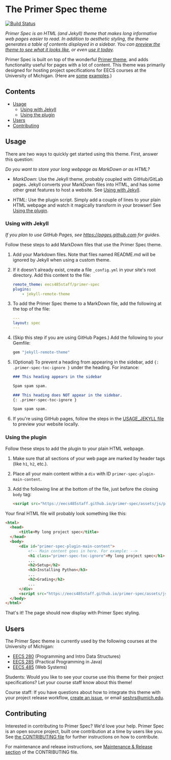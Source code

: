 # The Primer Spec theme

[![Build Status](https://travis-ci.com/eecs485staff/primer-spec.svg?branch=master)](https://travis-ci.com/eecs485staff/primer-spec)

*Primer Spec is an HTML (and Jekyll) theme that makes long informative web pages easier to read. In addition to aesthetic styling, the theme generates a table of contents displayed in a sidebar. You can [preview the theme to see what it looks like](http://eecs485staff.github.io/primer-spec), or even [use it today](#usage).*

Primer Spec is built on top of the wonderful [Primer theme](https://github.com/pages-themes/primer), and adds functionality useful for pages with a lot of content. This theme was primarily designed for hosting project specifications for EECS courses at the University of Michigan. (Here are [some](https://eecs485staff.github.io/p1-insta485-static/) [examples](https://eecs280staff.github.io/p1-stats/).)

## Contents
- [Usage](#usage)
  - [Using with Jekyll](#using-with-jekyll)
  - [Using the plugin](#using-the-plugin)
- [Users](#users)
- [Contributing](#contributing)

## Usage
There are two ways to quickly get started using this theme. First, answer this question:

*Do you want to store your long webpage as MarkDown or as HTML?*

- *MarkDown*:
  Use the Jekyll theme, probably coupled with GitHub/GitLab pages. Jekyll converts your MarkDown files into HTML, and has some other great features to host a website. See [Using with Jekyll](#using-with-jekyll).

- *HTML*:
  Use the plugin script. Simply add a couple of lines to your plain HTML webpage and watch it magically transform in your browser! See [Using the plugin](#using-the-plugin).


### Using with Jekyll
*If you plan to use GitHub Pages, see https://pages.github.com for guides.*

Follow these steps to add MarkDown files that use the Primer Spec theme.

1. Add your Markdown files. Note that files named README.md will be ignored by Jekyll when using a custom theme.

2. If it doesn't already exist, create a file `_config.yml` in your site's root directory. Add this content to the file:

    ```yml
    remote_theme: eecs485staff/primer-spec
    plugins:
        - jekyll-remote-theme
    ```

3. To add the Primer Spec theme to a MarkDown file, add the following at the top of the file:

    ```yml
    ---
    layout: spec
    ---
    ```

4. (Skip this step if you are using GitHub Pages.) Add the following to your Gemfile:

    ```ruby
    gem "jekyll-remote-theme"
    ```

5. (Optional) To prevent a heading from appearing in the sidebar, add `{: .primer-spec-toc-ignore }` under the heading. For instance:

    ```markdown
    ### This heading appears in the sidebar
    
    Spam spam spam.

    ### This heading does NOT appear in the sidebar.
    {: .primer-spec-toc-ignore }

    Spam spam spam.
    ```

6. If you're using GitHub pages, follow the steps in the [USAGE_JEKYLL file](docs/USAGE_JEKYLL.md#Previewing-GitHub-Pages-locally) to preview your website locally.


### Using the plugin
Follow these steps to add the plugin to your plain HTML webpage.

1. Make sure that all sections of your web page are marked by header tags (like `h1`, `h2`, etc.).

2. Place all your main content within a `div` with ID `primer-spec-plugin-main-content`.

3. Add the following line at the bottom of the file, just before the closing `body` tag:

    ```html
    <script src="https://eecs485staff.github.io/primer-spec/assets/js/primer_spec_plugin.min.js" crossorigin="anonymous"></script>
    ```

Your final HTML file will probably look something like this:

```html
<html>
  <head>
      <title>My long project spec</title>
  </head>
  <body>
      <div id="primer-spec-plugin-main-content">
          <!-- Main content goes in here. For example: -->
          <h1 class="primer-spec-toc-ignore">My long project spec</h1>
          ...
          <h2>Setup</h2>
          <h3>Installing Python</h3>
          ...
          <h2>Grading</h2>
          ...
      </div>
      <script src="https://eecs485staff.github.io/primer-spec/assets/js/primer_spec_plugin.min.js" crossorigin="anonymous"></script>
  </body>
</html>
```

That's it! The page should now display with Primer Spec styling.

## Users

The Primer Spec theme is currently used by the following courses at the University of Michigan:
- [EECS 280](https://eecs280staff.github.io/eecs280.org/) (Programming and Intro Data Structures)
- [EECS 285](https://eecs285.github.io/eecs285.org/) (Practical Programming in Java)
- [EECS 485](https://eecs485staff.github.io/eecs485.org/) (Web Systems)

Students: Would you like to see your course use this theme for their project specifications? Let your course staff know about this theme!

Course staff: If you have questions about how to integrate this theme with your project release workflow, [create an issue](https://github.com/eecs485staff/primer-spec/issues/), or email [seshrs@umich.edu](mailto:seshrs@umich.edu).

## Contributing

Interested in contributing to Primer Spec? We'd love your help. Primer Spec is an open source project, built one contribution at a time by users like you. See [the CONTRIBUTING file](docs/CONTRIBUTING.md) for further instructions on how to contribute.

For maintenance and release instructions, see [Maintenance & Release section](docs/CONTRIBUTING.md#Maintenance--Release) of the CONTRIBUTING file.
